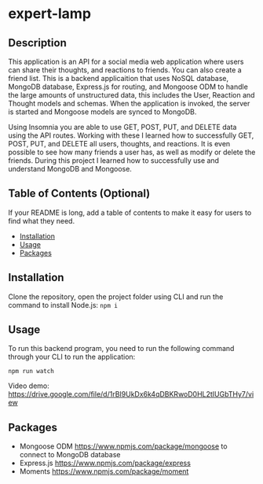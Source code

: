 # expert-lamp

## Description

This application is an API for a social media web application where users can share their thoughts, and reactions to friends. You can also create a friend list. This is a backend applicaition that uses NoSQL database, MongoDB database, Express.js for routing, and Mongoose ODM to handle the large amounts of unstructured data, this includes the User, Reaction and Thought models and schemas. When the application is invoked, the server is started and Mongoose models are synced to MongoDB. 

Using Insomnia you are able to use GET, POST, PUT, and DELETE data using the API routes. Working with these I learned how to successfully GET, POST, PUT, and DELETE all users, thoughts, and reactions. It is even possible to see how many friends a user has, as well as modify or delete the friends. During this project I learned how to successfully use and understand MongoDB and Mongoose. 

## Table of Contents (Optional)

If your README is long, add a table of contents to make it easy for users to find what they need.

- [Installation](#installation)
- [Usage](#usage)
- [Packages](#packages)

## Installation

Clone the repository, open the project folder using CLI and run the command to install Node.js: `npm i`

## Usage

To run this backend program, you need to run the following command through your CLI to run the application:

`npm run watch`

Video demo: https://drive.google.com/file/d/1rBI9UkDx6k4qDBKRwoD0HL2tIUGbTHy7/view

## Packages

* Mongoose ODM https://www.npmjs.com/package/mongoose to connect to MongoDB database
* Express.js https://www.npmjs.com/package/express
* Moments https://www.npmjs.com/package/moment



